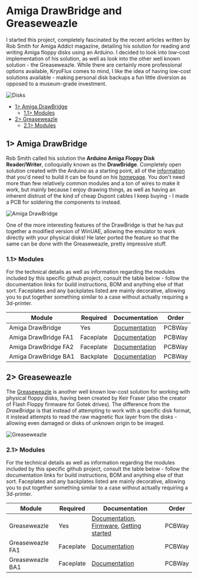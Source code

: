 # Amiga DrawBridge and Greaseweazle
I started this project, completely fascinated by the recent articles written by Rob Smith for Amiga Addict magazine, detailing his solution for reading and writing Amiga floppy disks using an Arduino. I decided to look into low-cost implementation of his solution, as well as look into the other well known solution - the Greaseweazle. While there are certainly more professional options available, KryoFlux comes to mind, I like the idea of having low-cost solutions available - making personal disk backups a fun little diversion as opposed to a museum-grade investment.

![Disks](https://github.com/tebl/Amiga-DrawBridge/raw/main/gallery/2021-10-08%2001.34.22.jpg)

- [1> Amiga DrawBridge](#1-amiga-drawbridge)
  - [1.1> Modules](#11-modules)
- [2> Greaseweazle](#2-greaseweazle)
  - [2.1> Modules](#21-modules)

## 1> Amiga DrawBridge
Rob Smith called his solution the **Arduino Amiga Floppy Disk Reader/Writer**, colloquially known as the **DrawBridge**. Completely open solution created with the Arduino as a starting point, all of the [information](http://amiga.robsmithdev.co.uk/instructions/promini) that you'd need to build it can be found on his [homepage](http://amiga.robsmithdev.co.uk/). You don't need more than few relatively common modules and a ton of wires to make it work, but mainly because I enjoy drawing things, as well as having an inherent distrust of the kind of cheap Dupont cables I keep buying - I made a PCB for soldering the components to instead.

![Amiga DrawBridge](https://github.com/tebl/Amiga-DrawBridge/raw/main/gallery/2021-11-03%2001.33.49.jpg)

One of the more interesting features of the DrawBridge is that he has put together a modified version of WinUAE, allowing the emulator to work directly with your physical disks! He later ported the feature so that the same can be done with the Greaseweazle, pretty impressive stuff. 

### 1.1> Modules
For the technical details as well as information regarding the modules included by this specific github project, consult the table below - follow the documentation links for build instructions, BOM and anything else of that sort.  Faceplates and any backplates listed are mainly decorative, allowing you to put together something similar to a case without actually requiring a 3d-printer. 

| Module               | Required  | Documentation | Order      |
| -------------------- | --------- | ------------- | ---------- |
| Amiga DrawBridge     |       Yes | [Documentation](https://github.com/tebl/Amiga-DrawBridge/tree/main/Amiga%20Drawbridge)                  | PCBWay
| Amiga DrawBridge FA1 | Faceplate | [Documentation](https://github.com/tebl/Amiga-DrawBridge/tree/main/faceplates/Amiga%20Drawbridge%20FA1) | PCBWay
| Amiga DrawBridge FA2 | Faceplate | [Documentation](https://github.com/tebl/Amiga-DrawBridge/tree/main/faceplates/Amiga%20Drawbridge%20FA2) | PCBWay
| Amiga DrawBridge BA1 | Backplate | [Documentation](https://github.com/tebl/Amiga-DrawBridge/tree/main/faceplates/Amiga%20Drawbridge%20BA1) | PCBWay

## 2> Greaseweazle
The [Greaseweazle](https://github.com/keirf/Greaseweazle) is another well known low-cost solution for working with physical floppy disks, having been created by Keir Fraser (also the creator of Flash Floppy firmware for Gotek drives). The difference from the *DrawBridge* is that instead of attempting to work with a specific disk format, it instead attempts to read the raw magnetic flux layer from the disks - allowing even damaged or disks of unknown origin to be imaged.

![Greaseweazle](https://github.com/tebl/Amiga-DrawBridge/raw/main/gallery/2021-11-11%2022.20.41.jpg)

### 2.1> Modules
For the technical details as well as information regarding the modules included by this specific github project, consult the table below - follow the documentation links for build instructions, BOM and anything else of that sort.  Faceplates and any backplates listed are mainly decorative, allowing you to put together something similar to a case without actually requiring a 3d-printer. 

| Module               | Required  | Documentation | Order      |
| -------------------- | --------- | ------------- | ---------- |
| Greaseweazle         |       Yes | [Documentation](https://github.com/tebl/Amiga-DrawBridge/tree/main/Greaseweazle), [Firmware](https://github.com/tebl/Amiga-DrawBridge/blob/main/documentation/greaseweazle_firmware.md), [Getting started](https://github.com/tebl/Amiga-DrawBridge/blob/main/documentation/greaseweazle_basics.md)                                                    | PCBWay
| Greaseweazle FA1     | Faceplate | [Documentation](https://github.com/tebl/Amiga-DrawBridge/tree/main/faceplates/Greaseweazle%20FA1)       | PCBWay
| Greaseweazle BA1 | Faceplate | [Documentation](https://github.com/tebl/Amiga-DrawBridge/tree/main/faceplates/Greaseweazle%20FB1)           | PCBWay